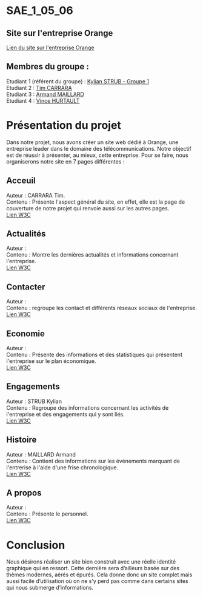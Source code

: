 # SAE_1_05_06

## Site sur l'entreprise Orange    

[Lien du site sur l'entreprise Orange](https://kylian-strub.github.io/s1-2023-ihm/)

## Membres du groupe :

Etudiant 1 (référent du groupe) :  [Kylian STRUB - Groupe 1](mailto:kylian.strub@edu.univ-fcomte.fr?subject=SAE_1_05_06)  
Etudiant 2 : [Tim CARRARA](mailto:tim.carrara@edu.univ-fcomte.fr?subject=SAE_1_05_06)   
Etudiant 3 : [Armand MAILLARD](mailto:armand.maillard@edu.univ-fcomte.fr?subject=SAE_1_05_06)  
Etudiant 4 : [Vince HURTAULT](mailto:vince.hurtault@edu.univ-fcomte.fr?subject=SAE_1_05_06)  

# Présentation du projet

Dans notre projet, nous avons créer un site web dédié à Orange, une entreprise leader dans le domaine des télécommunications. 
Notre objectif est de réussir à présenter, au mieux, cette entreprise. Pour se faire, nous organiserons notre site en 7 pages différentes :
## Acceuil
Auteur : CARRARA Tim.
<br>
Contenu : Présente l'aspect général du site, en effet, elle est la page de couverture de notre projet qui renvoie aussi sur les autres pages.
<br>
[Lien W3C](LIEN)
<br>

## Actualités
Auteur : 
<br>
Contenu : Montre les dernières actualités et informations concernant l'entreprise.
<br>
[Lien W3C](LIEN)
<br>

## Contacter
Auteur : 
<br>
Contenu : regroupe les contact et différents réseaux sociaux de l'entreprise.
<br>
[Lien W3C](LIEN)
<br>

## Economie
Auteur : 
<br>
Contenu : Présente des informations et des statistiques qui présentent l'entreprise sur le plan économique.
<br>
[Lien W3C](LIEN)
<br>

## Engagements
Auteur : STRUB Kylian
<br>
Contenu : Regroupe des informations concernant les activités de l'entreprise et des engagements qui y sont liés.
<br>
[Lien W3C](LIEN)
<br>

## Histoire
Auteur : MAILLARD Armand 
<br>
Contenu : Contient des informations sur les événements marquant de l'entrerise à l'aide d'une frise chronologique.
<br>
[Lien W3C](LIEN)
<br>

## A propos
Auteur : 
<br>
Contenu : Présente le personnel.
<br>
[Lien W3C](LIEN)
<br>

# Conclusion

Nous désirons réaliser un site bien construit avec une réelle identité graphique qui en ressort.
Cette dernière sera d’ailleurs basée sur des thèmes modernes, aérés et épurés.
Cela donne donc un site complet mais aussi facile d’utilisation où on ne s’y perd pas comme dans certains sites qui nous submerge d’informations.


